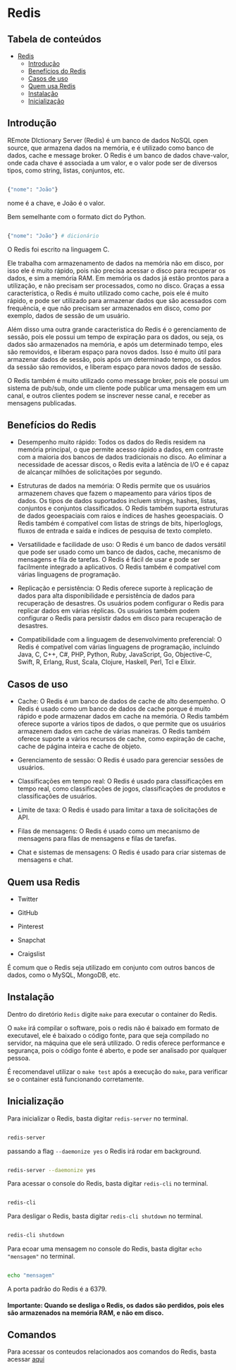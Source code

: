 # Redis

## Tabela de conteúdos

- [Redis](#redis)
  - [Introdução](#introdução)
  - [Benefícios do Redis](#benefícios-do-redis)
  - [Casos de uso](#casos-de-uso)
  - [Quem usa Redis](#quem-usa-redis)
  - [Instalação](#instalação)
  - [Inicialização](#inicialização)



## Introdução

REmote DIctionary Server (Redis) é um banco de dados NoSQL open source, que armazena dados na memória, e é utilizado como banco de dados, cache e message broker. O Redis é um banco de dados chave-valor, onde cada chave é associada a um valor, e o valor pode ser de diversos tipos, como string, listas, conjuntos, etc.

```bash

{"nome": "João"}

```

nome é a chave, e João é o valor.

Bem semelhante com o formato dict do Python.

```python

{"nome": "João"} # dicionário


```

O Redis foi escrito na linguagem C.

Ele trabalha com armazenamento de dados na memória não em disco, por isso ele é muito rápido, pois não precisa acessar o disco para recuperar os dados, e sim a memória RAM. Em memória os dados já estão prontos para a utilização, e não precisam ser processados, como no disco. Graças a essa característica, o Redis é muito utilizado como cache, pois ele é muito rápido, e pode ser utilizado para armazenar dados que são acessados com frequência, e que não precisam ser armazenados em disco, como por exemplo, dados de sessão de um usuário.

Além disso uma outra grande caracteristica do Redis é o gerenciamento de sessão, pois ele possui um tempo de expiração para os dados, ou seja, os dados são armazenados na memória, e após um determinado tempo, eles são removidos, e liberam espaço para novos dados. Isso é muito útil para armazenar dados de sessão, pois após um determinado tempo, os dados da sessão são removidos, e liberam espaço para novos dados de sessão.

O Redis também é muito utilizado como message broker, pois ele possui um sistema de pub/sub, onde um cliente pode publicar uma mensagem em um canal, e outros clientes podem se inscrever nesse canal, e receber as mensagens publicadas.

## Benefícios do Redis

- Desempenho muito rápido: Todos os dados do Redis residem na memória principal, o que permite acesso rápido a dados, em contraste com a maioria dos bancos de dados tradicionais no disco. Ao eliminar a necessidade de acessar discos, o Redis evita a latência de I/O e é capaz de alcançar milhões de solicitações por segundo.

- Estruturas de dados na memória: O Redis permite que os usuários armazenem chaves que fazem o mapeamento para vários tipos de dados. Os tipos de dados suportados incluem strings, hashes, listas, conjuntos e conjuntos classificados. O Redis também suporta estruturas de dados geoespaciais com raios e índices de hashes geoespaciais. O Redis também é compatível com listas de strings de bits, hiperloglogs, fluxos de entrada e saída e índices de pesquisa de texto completo.

- Versatilidade e facilidade de uso: O Redis é um banco de dados versátil que pode ser usado como um banco de dados, cache, mecanismo de mensagens e fila de tarefas. O Redis é fácil de usar e pode ser facilmente integrado a aplicativos. O Redis também é compatível com várias linguagens de programação.

- Replicação e persistência: O Redis oferece suporte à replicação de dados para alta disponibilidade e persistência de dados para recuperação de desastres. Os usuários podem configurar o Redis para replicar dados em várias réplicas. Os usuários também podem configurar o Redis para persistir dados em disco para recuperação de desastres.

- Compatibilidade com a linguagem de desenvolvimento preferencial: O Redis é compatível com várias linguagens de programação, incluindo Java, C, C++, C#, PHP, Python, Ruby, JavaScript, Go, Objective-C, Swift, R, Erlang, Rust, Scala, Clojure, Haskell, Perl, Tcl e Elixir.

## Casos de uso

- Cache: O Redis é um banco de dados de cache de alto desempenho. O Redis é usado como um banco de dados de cache porque é muito rápido e pode armazenar dados em cache na memória. O Redis também oferece suporte a vários tipos de dados, o que permite que os usuários armazenem dados em cache de várias maneiras. O Redis também oferece suporte a vários recursos de cache, como expiração de cache, cache de página inteira e cache de objeto.

- Gerenciamento de sessão: O Redis é usado para gerenciar sessões de usuários.

- Classificações em tempo real: O Redis é usado para classificações em tempo real, como classificações de jogos, classificações de produtos e classificações de usuários.

- Limite de taxa: O Redis é usado para limitar a taxa de solicitações de API.

- Filas de mensagens: O Redis é usado como um mecanismo de mensagens para filas de mensagens e filas de tarefas.

- Chat e sistemas de mensagens: O Redis é usado para criar sistemas de mensagens e chat.

## Quem usa Redis

- Twitter

- GitHub

- Pinterest

- Snapchat

- Craigslist

É comum que o Redis seja utilizado em conjunto com outros bancos de dados, como o MySQL, MongoDB, etc.

## Instalação

Dentro do diretório `Redis` digite `make` para executar o container do Redis.

O `make` irá compilar o software, pois o redis não é baixado em formato de executavel, ele é baixado o código fonte, para que seja compilado no servidor, na máquina que ele será utilizado. O redis oferece performance e segurança, pois o código fonte é aberto, e pode ser analisado por qualquer pessoa.

É recomendavel utilizar o `make test`  após a execução do `make`, para verificar se o container está funcionando corretamente.

## Inicialização

Para inicializar o Redis, basta digitar `redis-server` no terminal.

```bash

redis-server

```

passando a flag `--daemonize yes` o Redis irá rodar em background.

```bash

redis-server --daemonize yes

```

Para acessar o console do Redis, basta digitar `redis-cli` no terminal.

```bash

redis-cli

```

Para desligar o Redis, basta digitar `redis-cli shutdown` no terminal.

```bash

redis-cli shutdown

```

Para ecoar uma mensagem no console do Redis, basta digitar `echo "mensagem"` no terminal.

```bash

echo "mensagem"

```


A porta padrão do Redis é a 6379.

#### **Importante**: Quando se desliga o Redis, os dados são perdidos, pois eles são armazenados na memória RAM, e não em disco.

## Comandos

Para acessar os conteudos relacionados aos comandos do Redis, basta acessar [aqui](/Redis/comandos.md)


